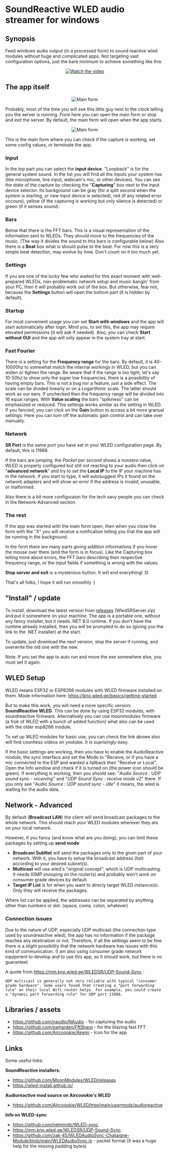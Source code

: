 # SoundReactive WLED audio streamer for windows

## Synopsis

Feed windows audio output (in a processed form) to sound reactive wled modules without huge and complicated apps.  Not targeting vast configuration options, just the bare minimum to achieve something like this:

<div align="center" >
  
[![Watch the video](https://img.youtube.com/vi/uMCMXIF_DOo/hqdefault.jpg)](https://www.youtube.com/embed/uMCMXIF_DOo)

</div>

## The app itself

<div align="center" >

![Main form](assets/Screenshots/SysTray.png)

</div>

Probably,  most of the time you will see this little guy next to the clock telling you the server is running. From here you can open the main form or stop and exit the server.
By default, the main form will open when the app starts.

<div align="center" >

![Main form](assets/Screenshots/Screenshot_7.png)

</div>

This is the main form where you can check if the capture is working, set some config values, or terminate the app.

### Input

In the top part you can select the **input device**. "Loopback" is for the general system sound. In the list you will find all the inputs your system has (like microphone, line input, webcam's mic, or other devices).
You can see the state of the capture by checking the "**Capturing**" box next to the input device selector. Its background can be gray (for a split second when the system is starting, or new input device is selected), red (if any related error occours), yellow (if the capturing is working but only silence is detected) or green (if it senses sound).

### Bars

Below that there is the FFT bars. This is a visual representation of the information sent to WLEDs. They should move to the frequencies of the music. (The way it divides the sound to this bars is configurable below) 
Also there is a **Beat** box what is should pulse to the beat. For now this is a very simple beat detection, may evolve by time. Don't count on it too much yet.

### Settings

If you are one of the lucky few who waited for this exact moment with well-prepared WLEDs, non-problematic network setup and music bangin' from your PC, then it will probably work out of the box. 
But otherwise, fear not, because the **Settings** button will open the bottom part (it is hidden by default).

### Startup

For most convenient usage you can set **Start with windows** and the app will start automatically after login. Mind you, to set this, the app may require elevated permissions (it will ask if needed).
Also, you can check **Start without GUI** and the app will only appear in the system tray at start.

### Fast Fourier

There is a setting for the **Frequency range** for the bars. By default, it is 40-10000hz to somewhat match the internal workings in WLED, but you can widen or tighten the range. Be aware that if the range is too tight, let's say 10-50hz to show only the super low frequencies, there is a possibility of having empty bars. This is not a bug nor a feature, just a side effect.
The scale can be divided linearly or on a Logarithmic scale. The latter should work as our ears. If unchecked then the frequency range will be divided into 16 equal ranges.
With **Value scaling** the bars "spikiness" can be emphasized or reduced. This settings works similar as the setting in WLED.
If you fancied, you can click on the **Gain** button to access a bit more granual settings. Here you can turn off the automatic gain control and can take over manually.

### Network

**SR Port** is the same port you have set in your WLED configuration page. By default, this is 11988.

If the bars are jumping, the *Packet per second* shows a nonzero value, WLED is properly configured but still not reacting to your audio then click on "**advanced network**" and try to set the **Local IP** to the IP your machine has in the network. If you start to type, it will autosuggest IPs it found on the network adapters and will show an error if the address is invalid, unusable, or malformed.

Also there is a bit more configuraion for the tech savy people you can check in the Network-Advanced section.

### The rest

If the app was started with the main form open, then when you close the form with the "X" you will receive a notification telling you that the app will be running in the background.

In the form there are many parts giving addition informations if you hover the mouse over them (and the form is in focus). Like the Capturing box telling more about errors, the FFT bars describing their respective frequency range, or the input fields if something is wrong with the values.

**Stop server and exit** is a mysterious button. It will end everything! :D

That's all folks, I hope it will run smoothly :)

## "Install" / update

To install, download the latest version from [releases](https://github.com/Victoare/SR-WLED-audio-server-win/releases/latest) (WledSRServer.zip) and put it somewhere on your machine. 
The app is a portable one, without any fancy installer, but it needs .NET 8.0 runtime. If you don't have the runtime already installed, then you will be prompted to do so (giving you the link to the .NET installer) at the start.

To update, just download the next version, stop the server if running, and overwrite the old one with the new.

Note: If you set the app to auto run and move the exe somewhere else, you must set it again.

## WLED Setup

WLED means ESP32 or ESP8266 modules with WLED firmware installed on them. Mode information here: https://kno.wled.ge/basics/getting-started

But to make this work, you will need a more specific version: **SoundReactive WLED**. This can be done by using ESP32 modules, with soundreactive firmware. Alternatively you can use moonmodules firmware (a frok of WLED with a bunch of added function) what also can be used with the older esp8266 module.

To set up WLED modules for basic use, you can check the link abowe also will find countless videos on youtube. It is suprisingly easy. 

If the basic settings are working, then you have to enable the AudioReactive module, the sync interface and set the Mode to "Receive, or if you have a mic connected to the ESP and wanted a fallback then "Receive or Local".
Open the Info window and check if it is turned on (the power icon should be green). If everything is working, then you should see: "*Audio Source : UDP sound sync - receiving*" and "*UDP Sound Sync : receive mode v2*" there.
If you only see "*Audio Source : UDP sound sync - idle*" it means, the wled is waiting for the audio data.

## Network - Advanced

By default (**Broadcast LAN**) the client will send broadcast packages to the whole network. This should reach your WLED modules wherever they are on your local network.

However, if you fancy (and know what are you doing), you can limit these packages by setting up **send mode**:
- **Broadcast SubNet** will send the packages only to the given part of your network. With it, you have to setup the broadcast address (list) according to your desired subnet(s).
- **Multicast** will use wled's "original concept", which is UDP multicasting. It needs IGMP snooping on the router(s) and probably won't work on consumer grade devices by default.
- **Target IP List** is for when you want to direcly target WLED instance(s). Only they will receive the packages.

Where list can be applied, the addresses can be separated by anything other than numbers or dot. (space, coma, colon, whatever)

### Connection issues

Due to the nature of UDP, especially UDP multicast (the connection type used by soundreactive wled), the app has no information if the package reaches any destination or not. Therefore, if all the settings seem to be fine there is a slight possibility that the network hardware has issues with this kind of communication. 
(I am also using consumer grade network equipment to develop and to use this app, so it should work, but there is no guarantee)

A quote from https://mm.kno.wled.ge/WLEDSR/UDP-Sound-Sync :

`UDP multicast is generally not very reliable with typical "consumer grade hardware". Some users found that creating a "port forwarding rule" on their local Wifi router helps. For example, you could create a "dynamic port forwarding rule" for UDP port 11988.`

## Libraries / assets
- https://github.com/naudio/NAudio - for capturing the audio
- https://github.com/swharden/FftSharp - for the blazing fast FFT
- https://github.com/Aircoookie/Akemi - Icon for the app

## Links
Some useful links:

**SoundReactive installers:**
- https://github.com/MoonModules/WLED/releases 
- https://wled-install.github.io/ 

**Audioreactive mod source on Aircoookie's WLED**
- https://github.com/Aircoookie/WLED/tree/main/usermods/audioreactive

**Info on WLED-sync**
- https://github.com/netmindz/WLED-sync
- https://mm.kno.wled.ge/WLEDSR/UDP-Sound-Sync
- https://github.com/zak-45/WLEDAudioSync-Chataigne-Module/blob/main/WLEDAudioSync.js - packet format (it was a huge help for the missing padding bytes)
